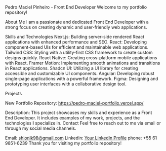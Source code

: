 Pedro Maciel Pinheiro - Front End Developer
Welcome to my portfolio repository!

About Me
I am a passionate and dedicated Front End Developer with a strong focus on creating dynamic and user-friendly web applications. 

Skills and Technologies
Next.js: Building server-side rendered React applications with enhanced performance and SEO.
React: Developing component-based UIs for efficient and maintainable web applications.
Tailwind CSS: Styling with a utility-first CSS framework to create custom designs quickly.
React Native: Creating cross-platform mobile applications with React.
Framer Motion: Implementing smooth animations and transitions in React applications.
Shadcn UI: Utilizing a UI library for creating accessible and customizable UI components.
Angular: Developing robust single-page applications with a powerful framework.
Figma: Designing and prototyping user interfaces with a collaborative design tool.

Projects

New Portfolio
Repository: https://pedro-maciel-portfolio.vercel.app/

Description: This project showcases my skills and experience as a Front End Developer. It includes examples of my work, projects, and the technologies I specialize in.
Contact
Feel free to reach out to me via email or through my social media channels.

Email: shionlk98@gmail.com
LinkedIn: [Your LinkedIn Profile](https://www.linkedin.com/in/jpmp1998/)
phone: +55 61 9851-6239
Thank you for visiting my portfolio repository!
